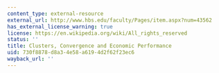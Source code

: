```yaml
---
content_type: external-resource
external_url: http://www.hbs.edu/faculty/Pages/item.aspx?num=43562
has_external_license_warning: true
license: https://en.wikipedia.org/wiki/All_rights_reserved
status: ''
title: Clusters, Convergence and Economic Performance
uid: 730f8878-d8a3-4e58-a619-4d2f62f23ec6
wayback_url: ''
---
```

